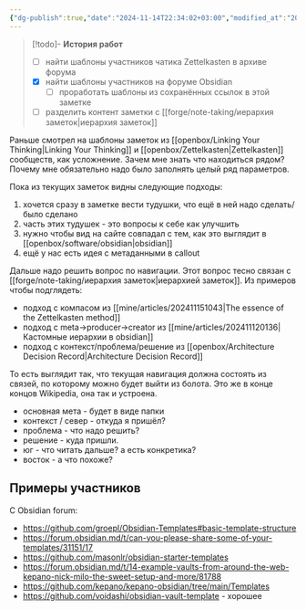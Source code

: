 ```yaml
---
{"dg-publish":true,"date":"2024-11-14T22:34:02+03:00","modified_at":"2024-11-16T19:41:13+03:00","permalink":"/forge/note-taking/в поисках идеального шаблона заметки/","dgPassFrontmatter":true}
---
```



> [!todo]- **История работ**
> - [ ] найти шаблоны участников чатика Zettelkasten в архиве форума
> - [x] найти шаблоны участников на форуме Obsidian
>     - [ ] проработать шаблоны из сохранённых ссылок в этой заметке
> - [ ] разделить контент заметки с [[forge/note-taking/иерархия заметок|иерархия заметок]]


Раньше смотрел на шаблоны заметок из [[openbox/Linking Your Thinking|Linking Your Thinking]] и [[openbox/Zettelkasten|Zettelkasten]] сообществ, как усложнение. Зачем мне знать что находиться рядом? Почему мне обязательно надо было заполнять целый ряд параметров.

Пока из текущих заметок видны следующие подходы:
1. хочется сразу в заметке вести тудушки, что ещё в ней надо сделать/было сделано
2. часть этих тудушек - это вопросы к себе как улучшить
3. нужно чтобы вид на сайте совпадал с тем, как это выглядит в [[openbox/software/obsidian|obsidian]]
4. ещё у нас есть идея с метаданными в callout



Дальше надо решить вопрос по навигации. Этот вопрос тесно связан с [[forge/note-taking/иерархия заметок|иерархией заметок]]. Из примеров чтобы подглядеть:
- подход с компасом из [[mine/articles/202411151043|The essence of the Zettelkasten method]]
- подход с meta->producer->creator из [[mine/articles/202411120136|Кастомные иерархии в obsidian]]
- подход с контекст/проблема/решение из [[openbox/Architecture Decision Record|Architecture Decision Record]]

То есть выглядит так, что текущая навигация должна состоять из связей, по которому можно будет выйти из болота. Это же в конце концов Wikipedia, она так и устроена.
- основная мета - будет в виде папки
- контекст / север  - откуда я пришёл?
- проблема - что надо решить?
- решение - куда пришли.
- юг - что читать дальше? а есть конкретика?
- восток - а что похоже?

## Примеры участников

С Obsidian forum:
- https://github.com/groepl/Obsidian-Templates#basic-template-structure
- https://forum.obsidian.md/t/can-you-please-share-some-of-your-templates/31151/17
- https://github.com/masonlr/obsidian-starter-templates
- https://forum.obsidian.md/t/14-example-vaults-from-around-the-web-kepano-nick-milo-the-sweet-setup-and-more/81788
- https://github.com/kepano/kepano-obsidian/tree/main/Templates
- https://github.com/voidashi/obsidian-vault-template - хорошее
